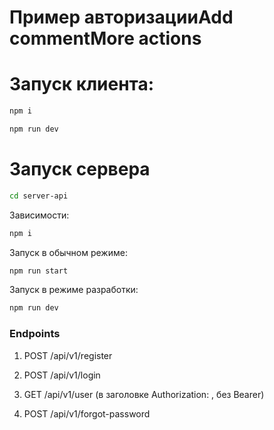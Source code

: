 # Пример авторизацииAdd commentMore actions

# Запуск клиента:

```bash
npm i
```
```js
npm run dev
```

# Запуск сервера

```bash
cd server-api
```
Зависимости:
```bash
npm i
```

Запуск в обычном режиме:

```bash
npm run start
```

Запуск в режиме разработки:

```bash
npm run dev
```
### Endpoints

1. POST /api/v1/register

2. POST /api/v1/login

3. GET /api/v1/user (в заголовке Authorization: <token>, без Bearer)

4. POST /api/v1/forgot-password